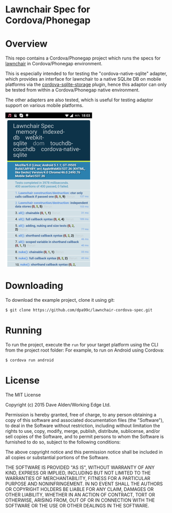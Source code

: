 Lawnchair Spec for Cordova/Phonegap
===================================

# Overview

This repo contains a Cordova/Phonegap project which runs the specs for [lawnchair](https://github.com/brianleroux/lawnchair) in Cordova/Phonegap environment.

This is especially intended to for testing the "cordova-native-sqlite" adapter, which provides an interface for lawnchair to a native SQLite DB on mobile platforms via the [cordova-sqlite-storage](https://github.com/litehelpers/Cordova-sqlite-storage) plugin, hence this adaptor can only be tested from within a Cordova/Phonegap native environment.

The other adapters are also tested, which is useful for testing adaptor support on various mobile platforms.

[![CLI screenshot](https://raw.githubusercontent.com/dpa99c/lawnchair-cordova-spec/master/screenshot/screen.png)](https://raw.githubusercontent.com/dpa99clawnchair-cordova-spec/master/screenshot/screen.png)

# Downloading

To download the example project, clone it using git:
```
$ git clone https://github.com/dpa99c/lawnchair-cordova-spec.git

```

# Running

To run the project, execute the `run` for your target platform using the CLI from the project root folder:
For example, to run on Android using Cordova:

    $ cordova run android

License
================

The MIT License

Copyright (c) 2015 Dave Alden/Working Edge Ltd.

Permission is hereby granted, free of charge, to any person obtaining a copy
of this software and associated documentation files (the "Software"), to deal
in the Software without restriction, including without limitation the rights
to use, copy, modify, merge, publish, distribute, sublicense, and/or sell
copies of the Software, and to permit persons to whom the Software is
furnished to do so, subject to the following conditions:

The above copyright notice and this permission notice shall be included in
all copies or substantial portions of the Software.

THE SOFTWARE IS PROVIDED "AS IS", WITHOUT WARRANTY OF ANY KIND, EXPRESS OR
IMPLIED, INCLUDING BUT NOT LIMITED TO THE WARRANTIES OF MERCHANTABILITY,
FITNESS FOR A PARTICULAR PURPOSE AND NONINFRINGEMENT. IN NO EVENT SHALL THE
AUTHORS OR COPYRIGHT HOLDERS BE LIABLE FOR ANY CLAIM, DAMAGES OR OTHER
LIABILITY, WHETHER IN AN ACTION OF CONTRACT, TORT OR OTHERWISE, ARISING FROM,
OUT OF OR IN CONNECTION WITH THE SOFTWARE OR THE USE OR OTHER DEALINGS IN
THE SOFTWARE.